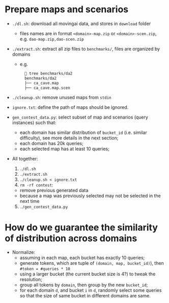 # Prepare maps and scenarios

* `./dl.sh`: download all movingai data, and stores in `download` folder
  * files names are in format `<domain>-map.zip` or `<domain>-scen.zip`, e.g. `dao-map.zip,dao-scen.zip`

* `./extract.sh`: extract all zip files to `benchmarks/`, files are organized by domains
  * e.g.

    ```bash
       tree benchmarks/da2
      benchmarks/da2
      ├── ca_cave.map
      ├── ca_cave.map.scen
    ```

* `./cleanup.sh`: remove unused maps from `stdin`
* `ignore.txt`: define the path of maps should be ignored.
* `gen_contest_data.py`: select subset of map and scenarios (query instances) such that:
  * each domain has similar distribution of `bucket_id` (i.e. similar difficulty), see more details in the next section;
  * each domain has 20k queries;
  * each selected map has at least 10 queries;

* All together:
  1. `./dl.sh`
  2. `./extract.sh`
  3. `./cleanup.sh < ignore.txt`
  4. `rm -rf contest`: 
    * remove previous generated data
    * because a map  was previously selected may not be selected in the next time
  5. `./gen_contest_data.py`


# How do we guarantee the similarity of distribution across domains
* Normalize:
  * assuming in each map, each bucket has exactly 10 queries;
  * generate tokens, which are tuple of `(domain, map, bucket_id)`), then `#token = #queries * 10`
  * using a larger bucket (the current bucket size is 4?) to tweak the resolution;
  * group all tokens by `domain`, then group by the new `bucket_id`;
  * for each domain `d`, and bucket `i` in `d`, randomly select some queries so that the size of same bucket in different domains are same.
